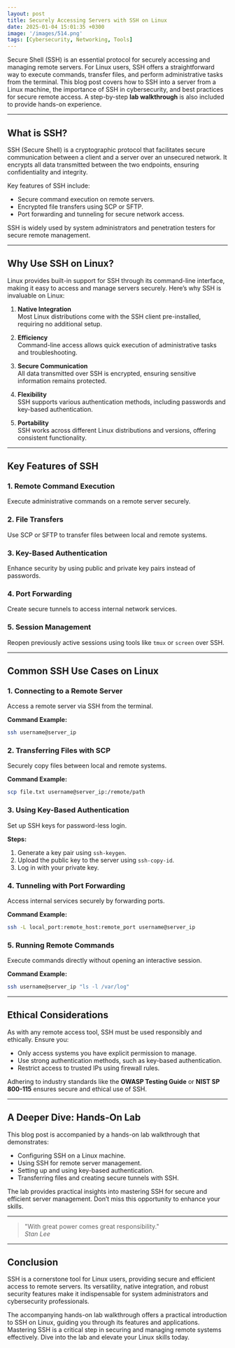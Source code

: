 ```yaml
---
layout: post
title: Securely Accessing Servers with SSH on Linux
date: 2025-01-04 15:01:35 +0300
image: '/images/514.png'
tags: [Cybersecurity, Networking, Tools]
---
```


Secure Shell (SSH) is an essential protocol for securely accessing and managing remote servers. For Linux users, SSH offers a straightforward way to execute commands, transfer files, and perform administrative tasks from the terminal. This blog post covers how to SSH into a server from a Linux machine, the importance of SSH in cybersecurity, and best practices for secure remote access. A step-by-step **lab walkthrough** is also included to provide hands-on experience.

---

## What is SSH?

SSH (Secure Shell) is a cryptographic protocol that facilitates secure communication between a client and a server over an unsecured network. It encrypts all data transmitted between the two endpoints, ensuring confidentiality and integrity.

Key features of SSH include:
- Secure command execution on remote servers.  
- Encrypted file transfers using SCP or SFTP.  
- Port forwarding and tunneling for secure network access.  

SSH is widely used by system administrators and penetration testers for secure remote management.

---

## Why Use SSH on Linux?

Linux provides built-in support for SSH through its command-line interface, making it easy to access and manage servers securely. Here’s why SSH is invaluable on Linux:

1. **Native Integration**  
   Most Linux distributions come with the SSH client pre-installed, requiring no additional setup.

2. **Efficiency**  
   Command-line access allows quick execution of administrative tasks and troubleshooting.

3. **Secure Communication**  
   All data transmitted over SSH is encrypted, ensuring sensitive information remains protected.

4. **Flexibility**  
   SSH supports various authentication methods, including passwords and key-based authentication.

5. **Portability**  
   SSH works across different Linux distributions and versions, offering consistent functionality.

---

## Key Features of SSH

### 1. **Remote Command Execution**
Execute administrative commands on a remote server securely.

### 2. **File Transfers**
Use SCP or SFTP to transfer files between local and remote systems.

### 3. **Key-Based Authentication**
Enhance security by using public and private key pairs instead of passwords.

### 4. **Port Forwarding**
Create secure tunnels to access internal network services.

### 5. **Session Management**
Reopen previously active sessions using tools like `tmux` or `screen` over SSH.

---

## Common SSH Use Cases on Linux

### 1. **Connecting to a Remote Server**
Access a remote server via SSH from the terminal.

**Command Example:**  
```bash
ssh username@server_ip
```

### 2. **Transferring Files with SCP**
Securely copy files between local and remote systems.

**Command Example:**  
```bash
scp file.txt username@server_ip:/remote/path
```

### 3. **Using Key-Based Authentication**
Set up SSH keys for password-less login.

**Steps:**
1. Generate a key pair using `ssh-keygen`.
2. Upload the public key to the server using `ssh-copy-id`.
3. Log in with your private key.

### 4. **Tunneling with Port Forwarding**
Access internal services securely by forwarding ports.

**Command Example:**  
```bash
ssh -L local_port:remote_host:remote_port username@server_ip
```

### 5. **Running Remote Commands**
Execute commands directly without opening an interactive session.

**Command Example:**  
```bash
ssh username@server_ip "ls -l /var/log"
```

---

## Ethical Considerations

As with any remote access tool, SSH must be used responsibly and ethically. Ensure you:
- Only access systems you have explicit permission to manage.
- Use strong authentication methods, such as key-based authentication.
- Restrict access to trusted IPs using firewall rules.

Adhering to industry standards like the **OWASP Testing Guide** or **NIST SP 800-115** ensures secure and ethical use of SSH.

---

## A Deeper Dive: Hands-On Lab

This blog post is accompanied by a hands-on lab walkthrough that demonstrates:
- Configuring SSH on a Linux machine.
- Using SSH for remote server management.
- Setting up and using key-based authentication.
- Transferring files and creating secure tunnels with SSH.

The lab provides practical insights into mastering SSH for secure and efficient server management. Don’t miss this opportunity to enhance your skills.

---

> "With great power comes great responsibility."  
> <cite>Stan Lee</cite>

---

## Conclusion

SSH is a cornerstone tool for Linux users, providing secure and efficient access to remote servers. Its versatility, native integration, and robust security features make it indispensable for system administrators and cybersecurity professionals.

The accompanying hands-on lab walkthrough offers a practical introduction to SSH on Linux, guiding you through its features and applications. Mastering SSH is a critical step in securing and managing remote systems effectively. Dive into the lab and elevate your Linux skills today.
